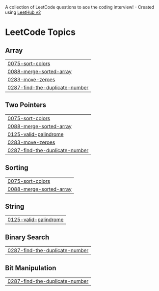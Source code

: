A collection of LeetCode questions to ace the coding interview! - Created using [LeetHub v2](https://github.com/arunbhardwaj/LeetHub-2.0)
<!---LeetCode Topics Start-->
# LeetCode Topics
## Array
|  |
| ------- |
| [0075-sort-colors](https://github.com/Ritupan-Deka/DSA/tree/master/0075-sort-colors) |
| [0088-merge-sorted-array](https://github.com/Ritupan-Deka/DSA/tree/master/0088-merge-sorted-array) |
| [0283-move-zeroes](https://github.com/Ritupan-Deka/DSA/tree/master/0283-move-zeroes) |
| [0287-find-the-duplicate-number](https://github.com/Ritupan-Deka/DSA/tree/master/0287-find-the-duplicate-number) |
## Two Pointers
|  |
| ------- |
| [0075-sort-colors](https://github.com/Ritupan-Deka/DSA/tree/master/0075-sort-colors) |
| [0088-merge-sorted-array](https://github.com/Ritupan-Deka/DSA/tree/master/0088-merge-sorted-array) |
| [0125-valid-palindrome](https://github.com/Ritupan-Deka/DSA/tree/master/0125-valid-palindrome) |
| [0283-move-zeroes](https://github.com/Ritupan-Deka/DSA/tree/master/0283-move-zeroes) |
| [0287-find-the-duplicate-number](https://github.com/Ritupan-Deka/DSA/tree/master/0287-find-the-duplicate-number) |
## Sorting
|  |
| ------- |
| [0075-sort-colors](https://github.com/Ritupan-Deka/DSA/tree/master/0075-sort-colors) |
| [0088-merge-sorted-array](https://github.com/Ritupan-Deka/DSA/tree/master/0088-merge-sorted-array) |
## String
|  |
| ------- |
| [0125-valid-palindrome](https://github.com/Ritupan-Deka/DSA/tree/master/0125-valid-palindrome) |
## Binary Search
|  |
| ------- |
| [0287-find-the-duplicate-number](https://github.com/Ritupan-Deka/DSA/tree/master/0287-find-the-duplicate-number) |
## Bit Manipulation
|  |
| ------- |
| [0287-find-the-duplicate-number](https://github.com/Ritupan-Deka/DSA/tree/master/0287-find-the-duplicate-number) |
<!---LeetCode Topics End-->